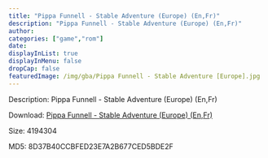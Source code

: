 ```yaml
---
title: "Pippa Funnell - Stable Adventure (Europe) (En,Fr)"
description: "Pippa Funnell - Stable Adventure (Europe) (En,Fr)"
author: 
categories: ["game","rom"]
date: 
displayInList: true
displayInMenu: false
dropCap: false
featuredImage: /img/gba/Pippa Funnell - Stable Adventure [Europe].jpg
---
```


Description: Pippa Funnell - Stable Adventure (Europe) (En,Fr)

Download: <a style="text-decoration:underline;" href="https://mega.nz/#!3SRgAK4J!6y1B8dJ6rc-wp6WX-qUQUrLeumskjVsJcZsQeE_pVMw" target = "_blank" rel = "nofollow" > Pippa Funnell - Stable Adventure (Europe) (En,Fr)</a>

Size: 4194304

MD5: 8D37B40CCBFED23E7A2B677CED5BDE2F

